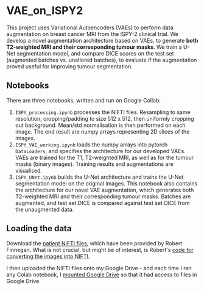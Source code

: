 # VAE_on_ISPY2
This project uses Variational Autoencoders (VAEs) to perform data augmentation on breast cancer MRI from the ISPY-2 clinical trial. We develop a novel augmentation architecture based on VAEs, to generate **both T2-weighted MRI and their corresponding tumour masks**. We train a U-Net segmentation model, and compare DICE scores on the test set (augmented batches vs. unaltered batches), to evaluate if the augmentation proved useful for improving tumour segmentation. 

## Notebooks 

There are three notebooks, written and run on Google Collab: 

1. `ISPY_processing.ipynb` processes the NIFTI files. Resampling to same resolution, cropping/padding to size 512 x 512, then uniformly cropping out background. Mean/std normalisation is then performed on each image. The end result are numpy arrays representing 2D slices of the images. 
2. `ISPY_VAE_working.ipynb` loads the numpy arrays into pytorch `DataLoaders`, and specifies the architecture for our developed VAEs. VAEs are trained for the T1, T2-weighted MRI, as well as for the tumour masks (binary images). Training results and augmentations are visualised. 
3. `ISPY_UNet.ipynb` builds the U-Net architecture and trains the U-Net segmentation model on the original images. This notebook also contains the architecture for our novel VAE augmentation, which generates both T2-weighted MRI and their corresponding tumour masks. Batches are augmented, and test set DICE is compared against test set DICE from the unaugmented data.  


## Loading the data

Download the [patient NIFTI files](https://cloudstor.aarnet.edu.au/plus/s/dgiQZ2ftvWLnUq2), which have been provided by Robert Finnegan. What is not crucial, but might be of interest, is Robert's [code for converting the images into NIFTI](https://cloudstor.aarnet.edu.au/plus/s/1XvjIt81kN8UjBd). 

I then uploaded the NIFTI files onto my Google Drive - and each time I ran any Colab notebook, I [mounted Google Drive](https://stackoverflow.com/a/47019779) so that it had access to files in Google Drive. 
